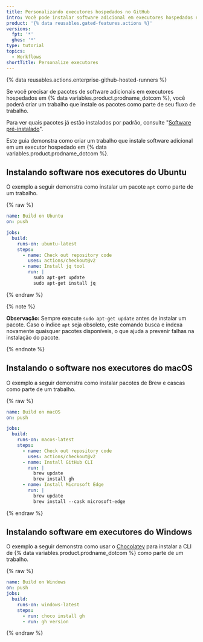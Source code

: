 ```yaml
---
title: Personalizando executores hospedados no GitHub
intro: Você pode instalar software adicional em executores hospedados no GitHub como parte do seu fluxo de trabalho.
product: '{% data reusables.gated-features.actions %}'
versions:
  fpt: '*'
  ghes: '*'
type: tutorial
topics:
  - Workflows
shortTitle: Personalize executores
---
```


{% data reusables.actions.enterprise-github-hosted-runners %}

Se você precisar de pacotes de software adicionais em executores hospedados em {% data variables.product.prodname_dotcom %}, você poderá criar um trabalho que instale os pacotes como parte de seu fluxo de trabalho.

Para ver quais pacotes já estão instalados por padrão, consulte "[Software pré-instalado](/actions/using-github-hosted-runners/about-github-hosted-runners#preinstalled-software)".

Este guia demonstra como criar um trabalho que instale software adicional em um executor hospedado em {% data variables.product.prodname_dotcom %}.

## Instalando software nos executores do Ubuntu

O exemplo a seguir demonstra como instalar um pacote `apt` como parte de um trabalho.

{% raw %}
```yaml
name: Build on Ubuntu
on: push

jobs:
  build:
    runs-on: ubuntu-latest
    steps:
      - name: Check out repository code
        uses: actions/checkout@v2
      - name: Install jq tool
        run: |
          sudo apt-get update
          sudo apt-get install jq
```
{% endraw %}

{% note %}

**Observação:** Sempre execute `sudo apt-get update` antes de instalar um pacote. Caso o índice `apt` seja obsoleto, este comando busca e indexa novamente quaisquer pacotes disponíveis, o que ajuda a prevenir falhas na instalação do pacote.

{% endnote %}

## Instalando o software nos executores do macOS

O exemplo a seguir demonstra como instalar pacotes de Brew e cascas como parte de um trabalho.

{% raw %}
```yaml
name: Build on macOS
on: push

jobs:
  build:
    runs-on: macos-latest
    steps:
      - name: Check out repository code
        uses: actions/checkout@v2
      - name: Install GitHub CLI
        run: |
          brew update
          brew install gh
      - name: Install Microsoft Edge
        run: |
          brew update
          brew install --cask microsoft-edge
```
{% endraw %}

## Instalando software em executores do Windows

O exemplo a seguir demonstra como usar o [Chocolatey](https://community.chocolatey.org/packages) para instalar a CLI de {% data variables.product.prodname_dotcom %} como parte de um trabalho.

{% raw %}
```yaml
name: Build on Windows
on: push
jobs:
  build:
    runs-on: windows-latest
    steps:
      - run: choco install gh
      - run: gh version
```
{% endraw %}
